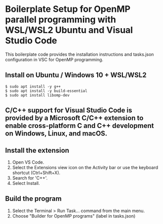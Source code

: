 # Boilerplate Setup for OpenMP parallel programming with WSL/WSL2 Ubuntu and Visual Studio Code
This boilerplate code provides the installation instructions and tasks.json configuration in VSC for OpenMP programming.

## Install on Ubuntu / Windows 10 + WSL/WSL2
```
$ sudo apt install -y g++
$ sudo apt install -y build-essential
$ sudo apt install libomp-dev
```

## C/C++ support for Visual Studio Code is provided by a Microsoft C/C++ extension to enable cross-platform C and C++ development on Windows, Linux, and macOS.
## Install the extension
1. Open VS Code.
2. Select the Extensions view icon on the Activity bar or use the keyboard shortcut (Ctrl+Shift+X).
3. Search for 'C++'.
4. Select Install.

## Build the program
1. Select the Terminal > Run Task... command from the main menu.
2. Choose "Builder for OpenMP programs" (label in tasks.json)